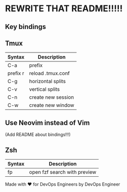 # REWRITE THAT README!!!!!

## Key bindings

## Tmux

|Syntax   |Description            |
|-------- |---------------------- |
|C-a      | prefix                |
|prefix r | reload  .tmux.conf    |
|C-g      | horizontal splits     |
|C-v      | vertical splits       |
|C-n      | create new session    |
|C-w      | create new window     |

## Use Neovim instead of Vim

(Add README about bindings!!!)

## Zsh

|Syntax |Description |
|------ |----------------------- |
|fp     | open fzf search with preview|

Made with ❤️ for DevOps Engineers by DevOps Engineer
